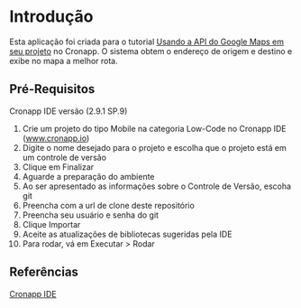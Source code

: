 # Introdução

Esta aplicação foi criada para o tutorial [Usando a API do Google Maps em seu projeto](https://docs.cronapp.io/display/CRON2/Usando+a+API+do+Google+Maps+em+seu+projeto) no Cronapp. O sistema obtem o endereço de origem e destino e exibe no mapa a melhor rota. 

## Pré-Requisitos
Cronapp IDE versão (2.9.1 SP.9)

1. Crie um projeto do tipo Mobile na categoria Low-Code no Cronapp IDE (www.cronapp.io)
2. Digite o nome desejado para o projeto e escolha que o projeto está em um controle de versão
3. Clique em Finalizar
4. Aguarde a preparação do ambiente
3. Ao ser apresentado as informações sobre o Controle de Versão, escoha git
4. Preencha com a url de clone deste repositório
5. Preencha seu usuário e senha do git
6. Clique Importar
7. Aceite as atualizações de bibliotecas sugeridas pela IDE
8. Para rodar, vá em Executar > Rodar

## Referências

[Cronapp IDE](http://www.cronapp.io/)
